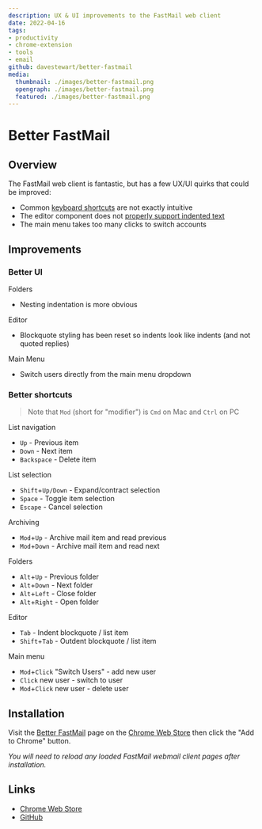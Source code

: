 ```yaml
---
description: UX & UI improvements to the FastMail web client
date: 2022-04-16
tags:
- productivity
- chrome-extension
- tools
- email
github: davestewart/better-fastmail
media:
  thumbnail: ./images/better-fastmail.png
  opengraph: ./images/better-fastmail.png
  featured: ./images/better-fastmail.png
---
```


# Better FastMail

## Overview

The FastMail web client is fantastic, but has a few UX/UI quirks that could be improved:

- Common [keyboard shortcuts](https://www.fastmail.help/hc/en-us/articles/360058753534-Keyboard-shortcuts) are not exactly intuitive
- The editor component does not [properly support indented text](https://twitter.com/dave_stewart/status/1512472229220700171)
- The main menu takes too many clicks to switch accounts

## Improvements

### Better UI

Folders

- Nesting indentation is more obvious

Editor

- Blockquote styling has been reset so indents look like indents (and not quoted replies)

Main Menu

- Switch users directly from the main menu dropdown

### Better shortcuts

> Note that `Mod` (short for "modifier") is `Cmd` on Mac and `Ctrl` on PC

List navigation

- `Up`                          - Previous item
- `Down`                        - Next item
- `Backspace`                   - Delete item

List selection

- `Shift`+`Up/Down`             - Expand/contract selection
- `Space`                       - Toggle item selection
- `Escape`                      - Cancel selection

Archiving

- `Mod`+`Up`                    - Archive mail item and read previous
- `Mod`+`Down`                  - Archive mail item and read next

Folders

- `Alt`+`Up`                    - Previous folder
- `Alt`+`Down`                  - Next folder
- `Alt`+`Left`                  - Close folder
- `Alt`+`Right`                 - Open folder

Editor

- `Tab`                        - Indent blockquote / list item
- `Shift`+`Tab`                - Outdent blockquote / list item

Main menu

- `Mod`+`Click` "Switch Users" - add new user
- `Click` new user             - switch to user
- `Mod`+`Click` new user       - delete user

## Installation

Visit the [Better FastMail](https://chrome.google.com/webstore/detail/better-fastmail/djjbcjbeiifedilgkohllahmnjlmcnmh) page on the [Chrome Web Store](https://chrome.google.com/webstore/category/extensions) then click the "Add to Chrome" button.

_You will need to reload any loaded FastMail webmail client pages after installation._

## Links

- [Chrome Web Store](https://chrome.google.com/webstore/detail/better-fastmail/djjbcjbeiifedilgkohllahmnjlmcnmh)
- [GitHub](https://github.com/davestewart/better-fastmail)
